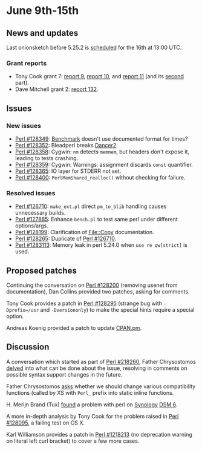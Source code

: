 # June 9th-15th

## News and updates

Last onionsketch before 5.25.2 is
[scheduled](http://www.nntp.perl.org/group/perl.perl5.porters/237178)
for the 16th at 13:00 UTC.

### Grant reports

* Tony Cook grant 7:
  [report 9](http://www.nntp.perl.org/group/perl.perl5.porters/237175),
  [report 10](http://www.nntp.perl.org/group/perl.perl5.porters/237176),
  and
  [report 11](http://www.nntp.perl.org/group/perl.perl5.porters/237177)
  (and its
  [second](http://www.nntp.perl.org/group/perl.perl5.porters/237185)
  part).
* Dave Mitchell grant 2:
  [report 132](http://www.nntp.perl.org/group/perl.perl5.porters/237181).

## Issues

### New issues

* [Perl #128349](https://rt.perl.org/Ticket/Display.html?id=128349):
  [Benchmark](https://metacpan.org/pod/Benchmark) doesn't use
  documented format for times?
* [Perl #128352](https://rt.perl.org/Ticket/Display.html?id=128352):
  Bleadperl breaks [Dancer2](https://metacpan.org/pod/Dancer2).
* [Perl #128358](https://rt.perl.org/Ticket/Display.html?id=128358):
  Cygwin: `nm` detects `memmem`, but headers don't expose it,
  leading to tests crashing.
* [Perl #128359](https://rt.perl.org/Ticket/Display.html?id=128359):
  Cygwin: Warnings: assignment discards `const` quantifier.
* [Perl #128365](https://rt.perl.org/Ticket/Display.html?id=128365):
  IO layer for STDERR not set.
* [Perl #128400](https://rt.perl.org/Ticket/Display.html?id=128400):
  `PerlMemShared_realloc()` without checking for failure.

### Resolved issues

* [Perl #126710](https://rt.perl.org/Ticket/Display.html?id=126710):
  `make_ext.pl` direct `pm_to_blib` handling causes unnecessary
  builds.
* [Perl #127885](https://rt.perl.org/Ticket/Display.html?id=127885):
  Enhance `bench.pl` to test same perl under different options/args.
* [Perl #128199](https://rt.perl.org/Ticket/Display.html?id=128199):
  Clarification of
  [File::Copy](https://metacpan.org/pod/File::Copy) documentation.
* [Perl #128265](https://rt.perl.org/Ticket/Display.html?id=128265):
  Duplicate of
  [Perl #126710](https://rt.perl.org/Ticket/Display.html?id=126710).
* [Perl #1283113](https://rt.perl.org/Ticket/Display.html?id=1283113):
  Memory leak in perl 5.24.0 when `use re qw[strict]` is used.

## Proposed patches

Continuing the conversation on
[Perl #128200](https://rt.perl.org/Ticket/Display.html?id=128200)
(removing usenet from documentation), Dan Collins provided two
patches, asking for comments.

Tony Cook provides a patch in
[Perl #128295](https://rt.perl.org/Ticket/Display.html?id=128295)
(strange bug with `-Dprefix=/usr` and `-Dversiononly`) to make
the special hints require a special option.

Andreas Koenig provided a patch to update
[CPAN.pm](https://metacpan.org/pod/CPAN).

## Discussion

A conversation which started as part of
[Perl #218260](https://rt.perl.org/Ticket/Display.html?id=218260),
Father Chrysostomos
[delved](http://www.nntp.perl.org/group/perl.perl5.porters/237102)
into what can be done about the issue, resolving in comments on
possible syntax support changes in the future.

Father Chrysostomos
[asks](http://www.nntp.perl.org/group/perl.perl5.porters/237151)
whether we should change various compatibility functions (called
by XS with `Perl_` prefix into static inline functions.

H. Merijn Brand (Tux)
[found](http://www.nntp.perl.org/group/perl.perl5.porters/237163)
a problem with perl on
[Synology](https://en.wikipedia.org/wiki/Synology_Inc.)
[DSM 6](https://www.synology.com/en-global/dsm/6.0).

A more in-depth analysis by Tony Cook for the problem raised in
[Perl #128095](https://rt.perl.org/Ticket/Display.html?id=128095),
a failing test on OS X.

Karl Williamson provides a patch in
[Perl #1218213](https://rt.perl.org/Ticket/Display.html?id=1218213)
(no deprecation warning on literal left curl bracket) to cover
a few more cases.
